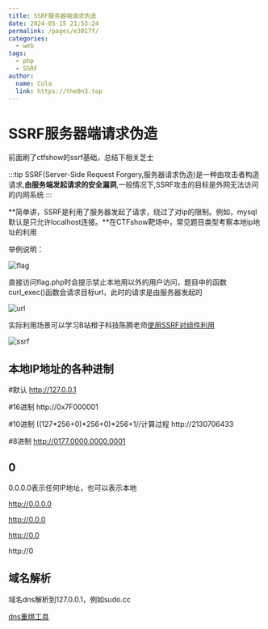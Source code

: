 ```yaml
---
title: SSRF服务器端请求伪造
date: 2024-05-15 21:53:24
permalink: /pages/e3017f/
categories:
  - web
tags:
  - php
  - SSRF
author: 
  name: Cola
  link: https://the0n3.top
---
```


# SSRF服务器端请求伪造

前面刷了ctfshow的ssrf基础，总结下相关芝士

:::tip
 SSRF(Server-Side Request Forgery,服务器请求伪造)是一种由攻击者构造请求,**由服务端发起请求的安全漏洞**,一般情况下,SSRF攻击的目标是外网无法访问的内网系统
:::

**简单讲，SSRF是利用了服务器发起了请求，绕过了对ip的限制。例如，mysql默认是只允许localhost连接。**在CTFshow靶场中，常见题目类型考察本地ip地址的利用

举例说明：

![flag](https://the0n3.top/ssrf0/2.png)

直接访问flag.php时会提示禁止本地用以外的用户访问，题目中的函数curl_exec()函数会请求目标url，此时的请求是由服务器发起的

![url](https://the0n3.top/ssrf0/3.png)

实际利用场景可以学习B站橙子科技陈腾老师[使用SSRF对组件利用](https://space.bilibili.com/271803648/video)

![ssrf](https://the0n3.top/ssrf0/1.png)

## 本地IP地址的各种进制

#默认
http://127.0.0.1

#16进制
http://0x7F000001

#10进制
((127*256+0)*256+0)*256+1//计算过程
http://2130706433

#8进制
http://0177.0000.0000.0001


## 0

0.0.0.0表示任何IP地址，也可以表示本地

http://0.0.0.0

http://0.0.0

http://0.0

http://0

## 域名解析

域名dns解析到127.0.0.1，例如sudo.cc

[dns重绑工具](https://lock.cmpxchg8b.com/rebinder.html)
